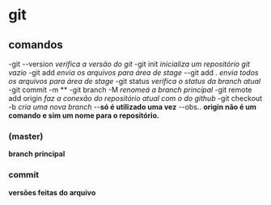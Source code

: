 

# git

## comandos

-git --version *verifica a versão do git*
-git init *inicializa um repositório git vazio*
-git add *envia os arquivos para área de stage*
--git add . *envia todos os arquivos para área de stage*
-git status *verifica o status da branch atual*
-git commit -m **
-git branch -M *renomeá a branch principal*
-git remote add origin *faz a conexão do repositório atual com o do github*
-git checkout -b *cria uma nova branch*
--**só é utilizado uma vez**
--obs.. **origin não é um comando e sim um nome para o repositório.**


### (master)

**branch principal**

### commit

**versões feitas do arquivo**